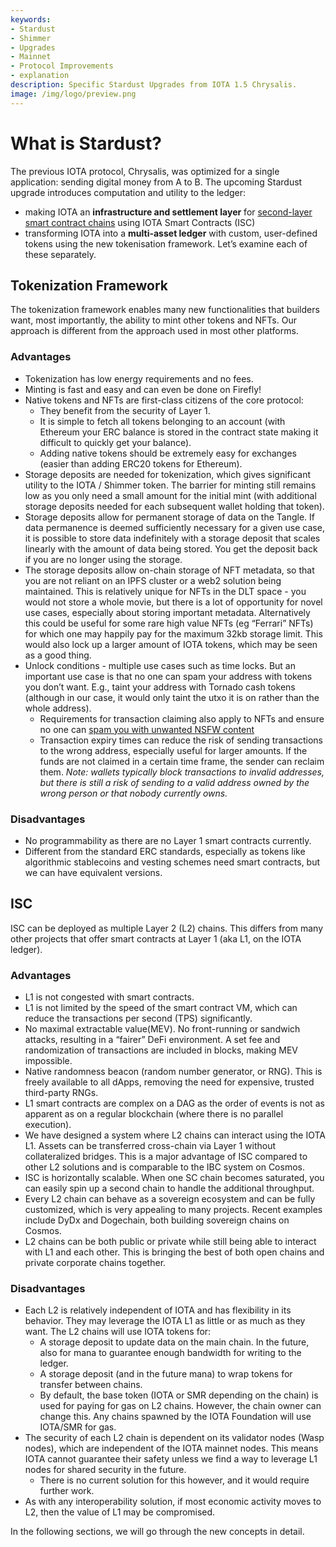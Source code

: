 ```yaml
---
keywords:
- Stardust
- Shimmer
- Upgrades
- Mainnet
- Protocol Improvements
- explanation
description: Specific Stardust Upgrades from IOTA 1.5 Chrysalis.
image: /img/logo/preview.png
---
```


# What is Stardust?

The previous IOTA protocol, Chrysalis, was optimized for a single application: sending digital money from A to B.
The upcoming Stardust upgrade introduces computation and utility to the ledger:
- making IOTA an **infrastructure and settlement layer** for [second-layer smart contract chains](https://wiki.iota.org/smart-contracts/overview) using IOTA Smart Contracts (ISC)
- transforming IOTA into a **multi-asset ledger** with custom, user-defined tokens using the new tokenisation framework.
Let’s examine each of these separately. 

## Tokenization Framework
The tokenization framework enables many new functionalities that builders want, most importantly, the ability to mint other tokens and NFTs. Our approach is different from the approach used in most other platforms. 

### Advantages
- Tokenization has low energy requirements and no fees.
- Minting is fast and easy and can even be done on Firefly!
- Native tokens and NFTs are first-class citizens of the core protocol:
  - They benefit from the security of Layer 1.
  - It is simple to fetch all tokens belonging to an account (with Ethereum your ERC balance is stored in the contract state making it difficult to quickly get your balance).
  - Adding native tokens should be extremely easy for exchanges (easier than adding ERC20 tokens for Ethereum).
- Storage deposits are needed for tokenization, which gives significant utility to the IOTA / Shimmer token. The barrier for minting still remains low as you only need a small amount for the initial mint (with additional storage deposits needed for each subsequent wallet holding that token).
- Storage deposits allow for permanent storage of data on the Tangle. If data permanence is deemed sufficiently necessary for a given use case, it is possible to store data indefinitely with a storage deposit that scales linearly with the amount of data being stored. You get the deposit back if you are no longer using the storage.
- The storage deposits allow on-chain storage of NFT metadata, so that you are not reliant on an IPFS cluster or a web2 solution being maintained. This is relatively unique for NFTs in the DLT space - you would not store a whole movie, but there is a lot of opportunity for novel use cases, especially about storing important metadata. Alternatively this could be useful for some rare high value NFTs (eg “Ferrari” NFTs) for which one may happily pay for the maximum 32kb storage limit. This would also lock up a larger amount of IOTA tokens, which may be seen as a good thing.
- Unlock conditions - multiple use cases such as time locks. But an important use case is that no one can spam your address with tokens you don’t want. E.g., taint your address with Tornado cash tokens (although in our case, it would only taint the utxo it is on rather than the whole address).
  - Requirements for transaction claiming also apply to NFTs and ensure no one can [spam you with unwanted NSFW content](https://decrypt.co/79406/budweiser-dick-pic-nft-ethereum-wallet)  
  - Transaction expiry times can reduce the risk of sending transactions to the wrong address, especially useful for larger amounts. If the funds are not claimed in a certain time frame, the sender can reclaim them. 
*Note: wallets typically block transactions to invalid addresses, but there is still a risk of sending to a valid address owned by the wrong person or that nobody currently owns.*


### Disadvantages

- No programmability as there are no Layer 1 smart contracts currently.
- Different from the standard ERC standards, especially as tokens like algorithmic stablecoins and vesting schemes need smart contracts, but we can have equivalent versions.

## ISC

ISC can be deployed as multiple Layer 2 (L2) chains. This differs from many other projects that offer smart contracts at Layer 1 (aka L1, on the IOTA ledger). 

### Advantages
- L1 is not congested with smart contracts.
- L1 is not limited by the speed of the smart contract VM, which can reduce the transactions per second (TPS) significantly.
- No maximal extractable value(MEV). No front-running or sandwich attacks, resulting in a “fairer” DeFi environment. A set fee and randomization of transactions are included in blocks, making MEV impossible.
- Native randomness beacon (random number generator, or RNG). This is freely available to all dApps, removing the need for expensive, trusted third-party RNGs.
- L1 smart contracts are complex on a DAG as the order of events is not as apparent as on a regular blockchain (where there is no parallel execution).
- We have designed a system where L2 chains can interact using the IOTA L1. Assets can be transferred cross-chain via Layer 1 without collateralized bridges. This is a major advantage of ISC compared to other L2 solutions and is comparable to the IBC system on Cosmos. 
- ISC is horizontally scalable. When one SC chain becomes saturated, you can easily spin up a second chain to handle the additional throughput.
- Every L2 chain can behave as a sovereign ecosystem and can be fully customized, which is very appealing to many projects. Recent examples include DyDx and Dogechain, both building sovereign chains on Cosmos. 
- L2 chains can be both public or private while still being able to interact with L1 and each other. This is bringing the best of both open chains and private corporate chains together.

### Disadvantages

- Each L2 is relatively independent of IOTA and has flexibility in its behavior. They may leverage the IOTA L1 as little or as much as they want. The L2 chains will use IOTA tokens for:
  - A storage deposit to update data on the main chain. In the future, also for mana to guarantee enough bandwidth for writing to the ledger.
  - A storage deposit (and in the future mana) to wrap tokens for transfer between chains.
  - By default, the base token (IOTA or SMR depending on the chain) is used for paying for gas on L2 chains. However, the chain owner can change this. Any chains spawned by the IOTA Foundation will use IOTA/SMR for gas.
- The security of each L2 chain is dependent on its validator nodes (Wasp nodes), which are independent of the IOTA mainnet nodes. This means IOTA cannot guarantee their safety unless we find a way to leverage L1 nodes for shared security in the future.
  - There is no current solution for this however, and it would require further work.
- As with any interoperability solution, if most economic activity moves to L2, then the value of L1 may be compromised. 

In the following sections, we will go through the new concepts in detail.
